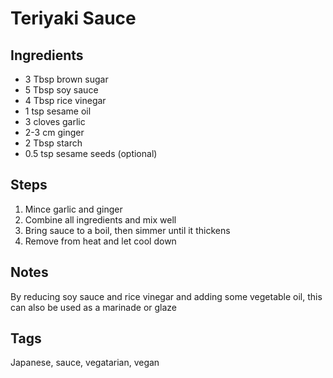 # Teriyaki Sauce

## Ingredients

* 3 Tbsp brown sugar
* 5 Tbsp soy sauce 
* 4 Tbsp rice vinegar
* 1 tsp sesame oil 
* 3 cloves garlic
* 2-3 cm ginger
* 2 Tbsp starch
* 0.5 tsp sesame seeds (optional)

## Steps

1. Mince garlic and ginger
2. Combine all ingredients and mix well 
3. Bring sauce to a boil, then simmer until it thickens
4. Remove from heat and let cool down

## Notes

By reducing soy sauce and rice vinegar and adding some vegetable oil, this can also be used as a marinade or glaze

## Tags
Japanese, sauce, vegatarian, vegan
